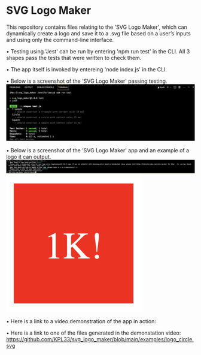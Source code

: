 # SVG Logo Maker

This repository contains files relating to the 'SVG Logo Maker', which can dynamically create a logo and save it to a .svg file based on a user’s inputs and using only the command-line interface. 

• Testing using 'Jest' can be run by entering 'npm run test' in the CLI. All 3 shapes pass the tests that were written to check them.

• The app itself is invoked by entereing 'node index.js' in the CLI.

• Below is a screenshot of the 'SVG Logo Maker' passing testing.
![SVG Logo Maker Testing](assets/testing.png)

• Below is a screenshot of the 'SVG Logo Maker' app and an example of a logo it can output.
![SVG Logo Maker App](assets/app.png)
![Output Logo](assets/logo.png)

• Here is a link to a video demonstration of the app in action: 

• Here is a link to one of the files generated in the demonstation video:
https://github.com/KPL33/svg_logo_maker/blob/main/examples/logo_circle.svg